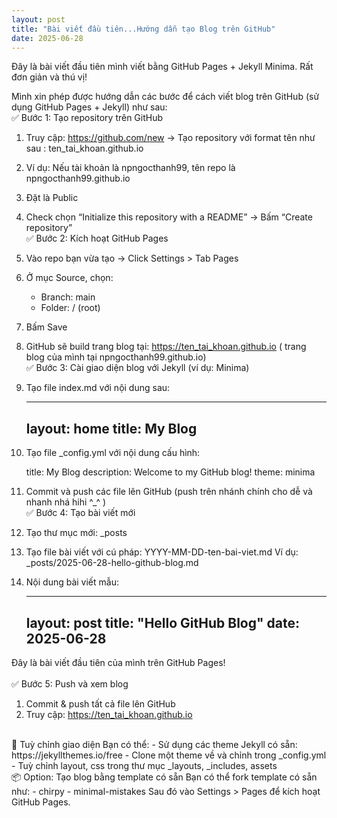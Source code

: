```yaml
---
layout: post
title: "Bài viết đầu tiên...Hướng dẫn tạo Blog trên GitHub"
date: 2025-06-28
---
```


Đây là bài viết đầu tiên mình viết bằng GitHub Pages + Jekyll Minima. Rất đơn giản và thú vị!

Mình xin phép được hướng dẫn các bước để cách viết blog trên GitHub (sử dụng GitHub Pages + Jekyll) như sau: <br />
✅ Bước 1: Tạo repository trên GitHub  
  1. Truy cập: https://github.com/new -> Tạo repository với format tên như sau : ten_tai_khoan.github.io
  2. Ví dụ: Nếu tài khoản là npngocthanh99, tên repo là npngocthanh99.github.io
  3. Đặt là Public
  4. Check chọn “Initialize this repository with a README” -> Bấm “Create repository” <br />
✅ Bước 2: Kích hoạt GitHub Pages
  1. Vào repo bạn vừa tạo -> Click Settings > Tab Pages
  2. Ở mục Source, chọn:
     - Branch: main <br />
     - Folder: / (root) <br />
  3. Bấm Save <br />
  4. GitHub sẽ build trang blog tại: https://ten_tai_khoan.github.io ( trang blog của mình tại npngocthanh99.github.io)<br />
✅ Bước 3: Cài giao diện blog với Jekyll (ví dụ: Minima)
  1. Tạo file index.md với nội dung sau:

     ---
     layout: home
     title: My Blog
     ---
     
  2. Tạo file _config.yml với nội dung cấu hình:
     
     title: My Blog
     description: Welcome to my GitHub blog!
     theme: minima
     
  3. Commit và push các file lên GitHub (push trên nhánh chính cho dễ và nhanh nhá hihi ^_^ )<br />
✅ Bước 4: Tạo bài viết mới
  1. Tạo thư mục mới: _posts
  2. Tạo file bài viết với cú pháp: YYYY-MM-DD-ten-bai-viet.md
     Ví dụ: _posts/2025-06-28-hello-github-blog.md
  3. Nội dung bài viết mẫu:

     ---
     layout: post
     title: "Hello GitHub Blog"
     date: 2025-06-28
     ---

Đây là bài viết đầu tiên của mình trên GitHub Pages!<br />  
✅ Bước 5: Push và xem blog
  1. Commit & push tất cả file lên GitHub
  2. Truy cập: https://ten_tai_khoan.github.io
<br />
🎨 Tuỳ chỉnh giao diện
 Bạn có thể:
   - Sử dụng các theme Jekyll có sẵn: https://jekyllthemes.io/free
   - Clone một theme về và chỉnh trong _config.yml
   - Tuỳ chỉnh layout, css trong thư mục _layouts, _includes, assets
<br />
📦 Option: Tạo blog bằng template có sẵn
 Bạn có thể fork template có sẵn như:
   - chirpy
   - minimal-mistakes
 Sau đó vào Settings > Pages để kích hoạt GitHub Pages.
